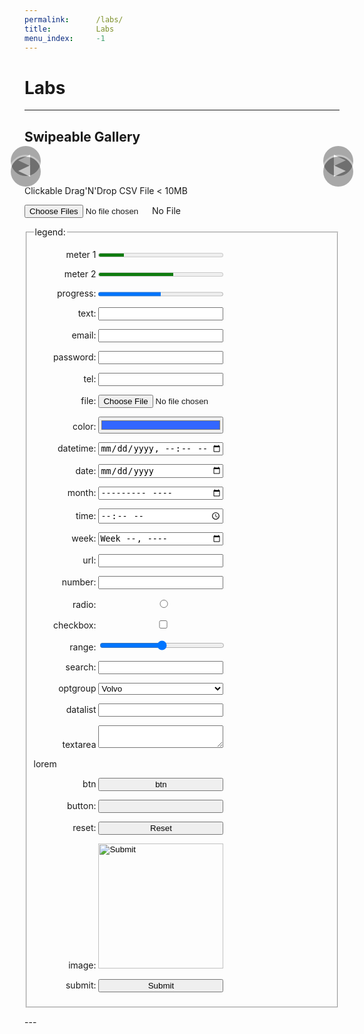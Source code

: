 ```yaml
---
permalink:      /labs/
title:          Labs
menu_index:     -1
---
```

# Labs[](# '{">":"find","tag":"main","className":"align-center"}')

---
<style>
.gallery { margin: 0 -16px; position: relative; padding: 0 0 16px; }
.gallery .unload { opacity: 0; pointer-events: none; position: absolute; left: 0; top: 0; }
.gallery .waitload { opacity: .5; }
.gallery .nav { height: 100%; width: 100%; position: absolute; z-index: 1; }
.gallery, .gallery .image-list { border-radius: 0px; }
.gallery img { border-radius: inherit; }
.gallery figcaption { font-weight: 600; font-style: italic; }
.gallery .prev { left: 0 }
.gallery .next { right: 0 }
.gallery .prev,.gallery .next {
  cursor: pointer; text-align: center; position: absolute; line-height: 1em; background: #000; color: #FFF;
  margin: auto; border-radius: 0; font-size: 32px; height: 2em; width: 1em; bottom: 0; top: 0; z-index: 2; opacity: .3333;
}
@media screen and (min-width: 480px) {
  .gallery, .gallery .image-list { border-radius: 8px; }
  .gallery .image-list { border-bottom-right-radius: 0px; border-bottom-left-radius: 0px; }
  .gallery { margin: auto; }
  .gallery .prev,.gallery .next { box-shadow: 0 0 0 3px; margin: auto -.125em; border-radius: 50%; font-size: 48px; height: 1em; }
  .gallery .prev:hover,.gallery .next:hover { background: #c03; opacity: 1; }
}
.gallery .prev:after, .gallery .next:after {
  content: ""; border: solid 1em transparent; margin: -1em; position: absolute;
  width: 0; height: 0; top: 50%; left: 50%; font-size: .2em;
}
.gallery .prev:after { border-right: solid 2em; border-left: 0; margin: -1em -1.25em; }
.gallery .next:after { border-right: 0; border-left: solid 2em; margin: -1em -0.75em; }
.gallery .bullet {
  display: inline-block; cursor: pointer; margin: 0 4px; background: transparent;
  border: solid 2px #ccc; border-radius: 50%; height: 1em; width: 1em;
}
.gallery .bullet:active,
.gallery .bullet:focus,
.gallery .bullet:hover,
.gallery .bullet.hover{
  background: #ccc;
}
</style>
## Swipeable Gallery
<div style="margin: 0 -16px;">
<div class="row align-left">
  <div class=" col-sm-1 col-md-1-2"><figure class="gallery" data-bullet data-idx="2" data-img='[
    "https://unsplash.it/600/900/",
    "https://unsplash.it/600/900/?random",
    "https://unsplash.it/g/600/900/?random",
    "https://unsplash.it/600/900/?blur",
    "https://unsplash.it/g/600/900/?blur"
    ]'>
      <div class="image-list ratio ratio-2-3">
        <div class="nav"><span class="prev no-print"></span><span class="next no-print"></span></div>
        <img src="data:image/gif;base64,R0lGODlhAQABAIAAAAAAAP///yH5BAEAAAAALAAAAAABAAEAAAIBRAA7">
      </div>
  </figure></div>
  <div class=" col-sm-1 col-md-1-2"><figure class="gallery" data-bullet data-idx="1" data-img='[
    "https://unsplash.it/400/600/",
    "https://unsplash.it/400/600/?random",
    "https://unsplash.it/g/400/600/?random",
    "https://unsplash.it/400/600/?blur",
    "https://unsplash.it/g/400/600/?blur"
    ]'>
      <div class="image-list ratio ratio-2-3">
        <div class="nav"><span class="prev no-print"></span><span class="next no-print"></span></div>
        <img src="data:image/gif;base64,R0lGODlhAQABAIAAAAAAAP///yH5BAEAAAAALAAAAAABAAEAAAIBRAA7">
      </div>
  </figure></div>
</div>
</div>
<script>afterLib.push(function(){
  window.updateGallery = function (G, idx = 1) {
    var list = JSON.parse(G.dataset.img),
        last = list.length-1, oldImg, newImg;
    idx = (idx===1*idx) ? idx+(1*G.dataset.idx || 0) : (1*idx || 0);
    idx = (idx < 0) ? last : (idx>last) ? 0 : idx;
    oldImg = one('img[src="'+list[1*G.dataset.idx]+'"]', G) || one('img', G);
    newImg = one('img[src="'+list[idx]+'"]', G);
    if (!newImg) {
      newImg = str2DOM(`<img alt="Gallery image" class="ease waitload unload">`);
      newImg.src = list[idx]; oldImg.parentNode.appendChild(newImg);
      addClass(oldImg,'waitload');
      on(newImg, 'load', function (oldImg,newImg) { return function (data) {
        removeClass([oldImg,newImg],'waitload');
      } }(oldImg,newImg));
    } G.dataset.idx = idx;
    removeClass(all('.bullet', G), 'hover');
    addClass(one('.bullet[data-idx="'+idx+'"]', G), 'hover');
    removeClass(newImg,'unload');
    addClass(oldImg,'unload');
  };

  on(all('.gallery .unload'), 'load', function (data) { removeClass(this,'unload'); });
  on(all('.gallery .prev, .gallery .next'), 'click', function (e) {
    e.preventDefault();
    e=this;
    while(!hasClass(e,'gallery')&&(e=e.parentNode)) {};
    hasClass(this,'prev')?updateGallery(e,-1):updateGallery(e,1);
    return false;
  });

  var allGallery = all('.gallery');
  while (G = allGallery.pop()) {
    if (G.dataset.bullet==='' && !one('.bullet', G)) {
      var B, list = JSON.parse(G.dataset.img),
          F = str2DOM(`<figcaption></figcaption>`);
      for(var i=0; i<list.length ;i++) {
        B = str2DOM(`<span class="bullet" data-idx="`+i+`"></span>`);
        F.appendChild(B)
      } G.appendChild(F);
    }

    G.dataset.idx = G.dataset.idx || '0';
    updateGallery(G, G.dataset.idx);
    on(all('.bullet', G), 'click', function (G) {return function (e) {
      e.preventDefault(); updateGallery(G, this.dataset.idx);
    }}(G));

    on(G, 'touchstart touchmove',function (G) {return function (e) {
      new Swipe()
      .onLeft (function(){e.preventDefault();updateGallery(G, 1)})
      .onRight(function(){e.preventDefault();updateGallery(G,-1)})
      .invoke(e);
    }}(G));
  }
});</script>
<style>
  #dz_face.hover { border-color: #36f; background: #cdf; }
</style>
<span>Clickable Drag'N'Drop CSV File < 10MB</span>
<p><label>
  <input id="dz_ctrl" class="input-control" type="file" multiple="multiple" accept=".csv" title=""/>
  <span id="dz_face" class="input-face"> No File </span>
</label></p>
<script>afterLib.push(function(){
  window.dz = new DropZone(one('#dz_ctrl'), one('#dz_face'), function (e) {
    e.preventDefault();
    if (e.type === 'dragover') {addClass(dz.face,'hover')} else
    if (e.type === 'dragend') {removeClass(dz.face,'hover')} else
    if (e.type === 'dragleave') {removeClass(dz.face,'hover')} else
    if (e.type === 'drop') {removeClass(dz.face,'hover')}
  });
  on([dz.ctrl, dz.face], 'drop dragover dragend dragleave change', function (e) {
    dz.fileHandler(
      e,
      function (F, C) {
        var r = C.length;
        while (r--) { if (C[r].name == F.name) {
          new Modal().invoke({header:'Duplicate', body:'Oh boy, there’s a duplicate file, try renaming first'});
          return;
        }}
        if ( F.size > 10e6 ) {
          new Modal().invoke({header:'File too big', body:'MAN~~ try smaller file; max 10MB, okay?'});
          return;
        }
        if ( F.type!=='' ) {
          new Modal().invoke({header:'Invalid file', body:'only CSV file, .txt based file'});
          return;
        } return true;
      }, /*= BEFORE READ =*/
      function (F, C) {
        if (dz.face.innerHTML.indexOf('</div>')<0) { dz.face.innerHTML = '' }
        dz.face.innerHTML+= '<div title="' + F.name + '"> • ' + F.name + '</div>';
      } /*= AFTER READ =*/
    );
  });
});</script>

<form class="card align-left">
  <fieldset>
    <style>
      fieldset p label span:first-child { width: 100px; display: inline-block; }
      .input-control + .input-face, button, input, optgroup, select, textarea, meter, progress { width: 480px; max-width: 100%; }
      @media screen and (min-width: 480px) {
        fieldset p label span:first-child { text-align: right; }
        .input-control + .input-face, button, input, optgroup, select, textarea, meter, progress { width: 200px; }
      }
    </style>
    <legend>legend:</legend>
    <p><label><span>meter 1</span>
      <meter class="" value="2" min="0" max="10">2 out of 10</meter>
    </label></p>
    <p><label><span>meter 2</span>
      <meter class="" value="0.6">60%</meter>
    </label></p>
    <p><label><span>progress:</span>
      <progress class="" value="0.5">50%</progress>
    </label></p>
    <p><label><span>text:</span>
      <input class="" type="text"/>
    </label></p>
    <p><label><span>email:</span>
      <input class="" type="email"/>
    </label></p>
    <p><label><span>password:</span>
      <input class="" type="password"/>
    </label></p>
    <p><label><span>tel:</span>
      <input class="" type="tel"/>
    </label></p>
    <p><label><span>file:</span>
      <input class="" type="file"/><span class="input-face"></span>
    </label></p>
    <p><label><span>color:</span>
      <input class="" type="color" value="#3366ff"/>
    </label></p>
    <p><label><span>datetime:</span>
      <input class="" type="datetime-local"/>
    </label></p>
    <p><label><span>date:</span>
      <input class="" type="date"/>
    </label></p>
    <p><label><span>month:</span>
      <input class="" type="month"/>
    </label></p>
    <p><label><span>time:</span>
      <input class="" type="time"/>
    </label></p>
    <p><label><span>week:</span>
      <input class="" type="week"/>
    </label></p>
    <p><label><span>url:</span>
      <input class="" type="url"/>
    </label></p>
    <p><label><span>number:</span>
      <input class="" type="number"/>
    </label></p>
    <p><label><span>radio:</span>
      <input class="input-control" type="radio"/><span class="input-face"></span>
    </label></p>
    <p><label><span>checkbox:</span>
      <input class="input-control" type="checkbox"/><span class="input-face"></span>
    </label></p>
    <p><label><span>range:</span>
      <input class="" type="range"/>
    </label></p>
    <p><label><span>search:</span>
      <input class="" type="search"/>
    </label></p>
    <p><label><span>optgroup</span>
      <select class="">
        <optgroup label="Swedish Cars">
          <option value="volvo">Volvo</option>
          <option value="saab">Saab</option>
        </optgroup>
        <optgroup label="German Cars">
          <option value="mercedes">Mercedes</option>
          <option value="audi">Audi</option>
        </optgroup>
      </select>
    </label></p>
    <p><label><span>datalist</span>
      <input class="" list="browsers">
      <datalist id="browsers">
        <option value="Internet Explorer"/>
        <option value="Firefox"/>
        <option value="Chrome"/>
        <option value="Opera"/>
        <option value="Safari"/>
      </datalist>
    </label></p>
    <p><label><span>textarea</span>
      <textarea class=""></textarea>
    </label></p>
    <p>lorem</p>
    <p><label><span>btn</span>
      <button class="">btn</button>
    </label></p>
    <p><label><span>button:</span>
      <input class="" type="button"/>
    </label></p>
    <p><label><span>reset:</span>
      <input class="" type="reset"/>
    </label></p>
    <p><label><span>image:</span>
      <input class="" type="image"/>
    </label></p>
    <p><label><span>submit:</span>
      <input class="" type="submit"/>
    </label></p>
  </fieldset>
</form>
<!--
leaderboard(728x90)
banner(468x60)
half banner(234x60)
button(125x125)
skyscraper(120x600)
wide skyscraper(160x600)
small rectangle(180x150)
vertical banner(120x240)
small square(200x200)
square(250x250)
medium rectangle(300x250)
large rectangle(336x280)
half page(300x600)
portrait(300x1050)
mobile banner(320x50)
large leaderboard(970x90)
billboard(970x250)
-->
---
